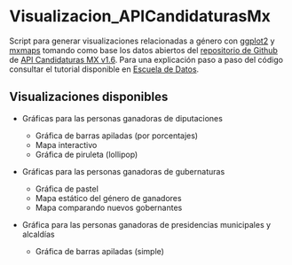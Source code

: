 # Visualizacion_APICandidaturasMx

Script para generar visualizaciones relacionadas a género con [ggplot2](https://ggplot2.tidyverse.org/) y [mxmaps](https://www.diegovalle.net/mxmaps/) tomando como base los datos abiertos del [repositorio de Github](https://github.com/Socialtic/mx-elections-2021/releases/tag/1.6) de [API Candidaturas MX v1.6](https://www.apielectoral.mx/). 
Para una explicación paso a paso del código consultar el tutorial disponible en [Escuela de Datos](https://escueladedatos.online/tutorial-visualizaciones-relacionadas-a-genero-usando-r/).

## Visualizaciones disponibles

* Gráficas para las personas ganadoras de diputaciones
  + Gráfica de barras apiladas (por porcentajes)
  + Mapa interactivo
  + Gráfica de piruleta (lollipop)

* Gráficas para las personas ganadoras de gubernaturas
  + Gráfica de pastel
  + Mapa estático del género de ganadores
  + Mapa comparando nuevos gobernantes

* Gráfica para las personas ganadoras de presidencias municipales y alcaldías
  + Gráfica de barras apiladas (simple)
